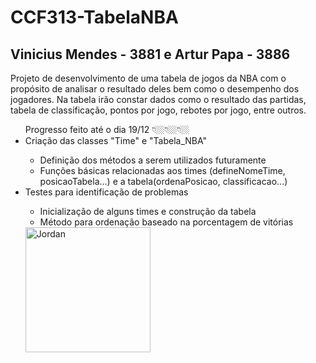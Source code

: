 # CCF313-TabelaNBA

## Vinicius Mendes - 3881 e Artur Papa - 3886

Projeto de desenvolvimento de uma tabela de jogos da NBA com o propósito de analisar o resultado deles bem como o desempenho dos jogadores.
Na tabela irão constar dados como o resultado das partidas, tabela de classificação, pontos por jogo, rebotes por jogo, entre outros.
 
 
<ul> Progresso feito até o dia 19/12 👇🏼👇🏼👇🏼
  <li> Criação das classes "Time" e "Tabela_NBA" </li>
  <ul> 
    <li>  Definição dos métodos a serem utilizados futuramente </li>
    <li>  Funções básicas relacionadas aos times (defineNomeTime, posicaoTabela...) e a tabela(ordenaPosicao, classificacao...) </li>
  </ul>
  
  <li> Testes para identificação de problemas </li>
  <ul> 
    <li> Inicialização de alguns times e construção da tabela </li>
    <li> Método para ordenação baseado na porcentagem de vitórias </li>
  </ul>
  
<img align="center" alt="Jordan" height="200" width="200" src="https://cdn.discordapp.com/attachments/885924523025780760/922232630987087932/basketball-player.png">
